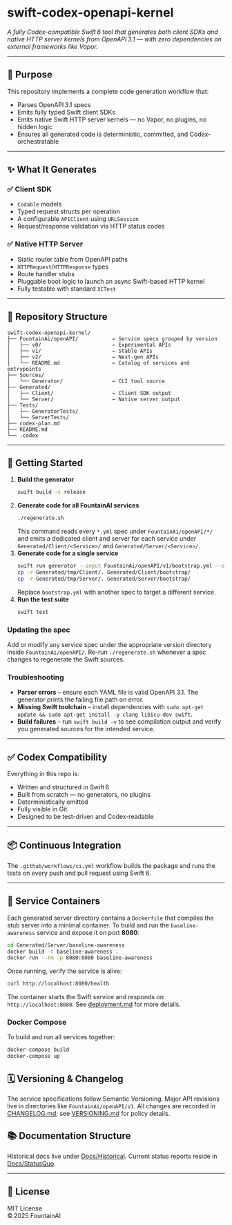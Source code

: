 # swift-codex-openapi-kernel

*A fully Codex-compatible Swift 6 tool that generates both client SDKs and native HTTP server kernels from OpenAPI 3.1 — with zero dependencies on external frameworks like Vapor.*

---

## 🎯 Purpose

This repository implements a complete code generation workflow that:
- Parses OpenAPI 3.1 specs
- Emits fully typed Swift client SDKs
- Emits native Swift HTTP server kernels — no Vapor, no plugins, no hidden logic
- Ensures all generated code is deterministic, committed, and Codex-orchestratable

---

## ✨ What It Generates

### ✅ Client SDK
- `Codable` models
- Typed request structs per operation
- A configurable `APIClient` using `URLSession`
- Request/response validation via HTTP status codes

### ✅ Native HTTP Server
- Static router table from OpenAPI paths
- `HTTPRequest`/`HTTPResponse` types
- Route handler stubs
- Pluggable boot logic to launch an async Swift-based HTTP kernel
- Fully testable with standard `XCTest`

---

## 📁 Repository Structure

```
swift-codex-openapi-kernel/
├── FountainAi/openAPI/           ← Service specs grouped by version
│   ├── v0/                       ← Experimental APIs
│   ├── v1/                       ← Stable APIs
│   ├── v2/                       ← Next‑gen APIs
│   └── README.md                 ← Catalog of services and entrypoints
├── Sources/
│   └── Generator/                ← CLI tool source
├── Generated/
│   ├── Client/                   ← Client SDK output
│   └── Server/                   ← Native server output
├── Tests/
│   ├── GeneratorTests/
│   └── ServerTests/
├── codex-plan.md
├── README.md
└── .codex
```

---

## 🚀 Getting Started

1. **Build the generator**
   ```bash
   swift build -c release
   ```
2. **Generate code for all FountainAI services**
   ```bash
   ./regenerate.sh
   ```
   This command reads every `*.yml` spec under `FountainAi/openAPI/*/` and
   emits a dedicated client and server for each service under
   `Generated/Client/<Service>/` and `Generated/Server/<Service>/`.
3. **Generate code for a single service**
   ```bash
   swift run generator --input FountainAi/openAPI/v1/bootstrap.yml --output Generated/tmp
   cp -r Generated/tmp/Client/. Generated/Client/bootstrap/
   cp -r Generated/tmp/Server/. Generated/Server/bootstrap/
   ```
   Replace `bootstrap.yml` with another spec to target a different service.
4. **Run the test suite**
   ```bash
   swift test
   ```

### Updating the spec

Add or modify any service spec under the appropriate version directory inside `FountainAi/openAPI/`. Re-run
`./regenerate.sh` whenever a spec changes to regenerate the Swift sources.

### Troubleshooting

- **Parser errors** – ensure each YAML file is valid OpenAPI 3.1. The generator prints the failing file path on error.
- **Missing Swift toolchain** – install dependencies with `sudo apt-get update && sudo apt-get install -y clang libicu-dev swift`.
- **Build failures** – run `swift build -v` to see compilation output and verify you generated sources for the intended service.

---

## ✅ Codex Compatibility

Everything in this repo is:
- Written and structured in Swift 6
- Built from scratch — no generators, no plugins
- Deterministically emitted
- Fully visible in Git
- Designed to be test-driven and Codex-readable

---

## 📦 Continuous Integration

The `.github/workflows/ci.yml` workflow builds the package and runs the tests on
every push and pull request using Swift 6.

---

## 🐳 Service Containers

Each generated server directory contains a `Dockerfile` that compiles the stub
server into a minimal container. To build and run the `baseline-awareness`
service and expose it on port **8080**:

```bash
cd Generated/Server/baseline-awareness
docker build -t baseline-awareness .
docker run --rm -p 8080:8080 baseline-awareness
```

Once running, verify the service is alive:

```bash
curl http://localhost:8080/health
```

The container starts the Swift service and responds on `http://localhost:8080`.
See [deployment.md](Docs/StatusQuo/Reports/deployment.md) for more details.

### Docker Compose
To build and run all services together:
```bash
docker-compose build
docker-compose up
```
## 🗓 Versioning & Changelog
The service specifications follow Semantic Versioning. Major API revisions live in directories like `FountainAi/openAPI/v1`. All changes are recorded in [CHANGELOG.md](CHANGELOG.md); see [VERSIONING.md](VERSIONING.md) for policy details.
## 📚 Documentation Structure
Historical docs live under [Docs/Historical](Docs/Historical/).
Current status reports reside in [Docs/StatusQuo](Docs/StatusQuo/).




---

## 📜 License

MIT License  
© 2025 FountainAI
